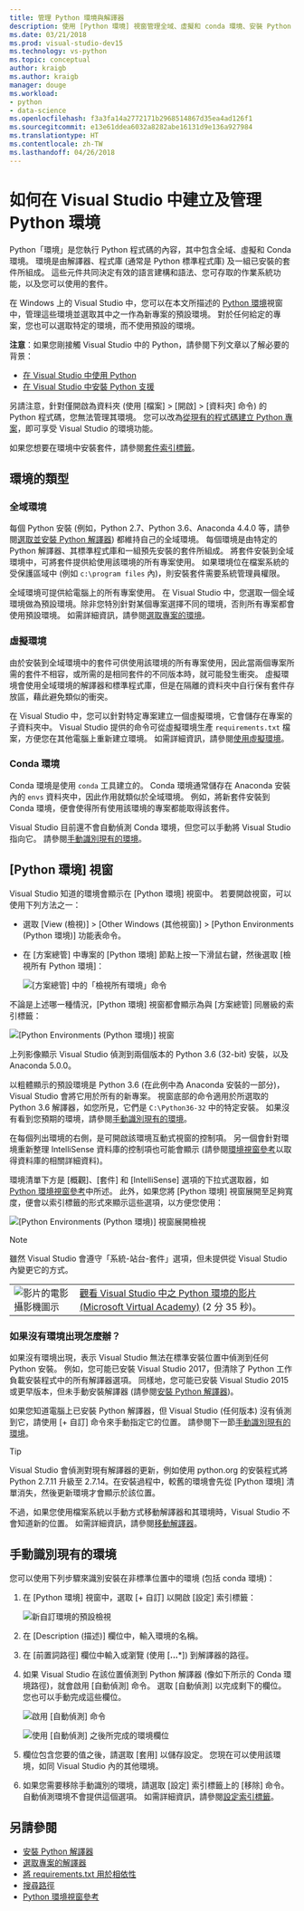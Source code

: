 ```yaml
---
title: 管理 Python 環境與解譯器
description: 使用 [Python 環境] 視窗管理全域、虛擬和 conda 環境、安裝 Python 解譯器和套件，以及將環境指派給 Visual Studio 專案。
ms.date: 03/21/2018
ms.prod: visual-studio-dev15
ms.technology: vs-python
ms.topic: conceptual
author: kraigb
ms.author: kraigb
manager: douge
ms.workload:
- python
- data-science
ms.openlocfilehash: f3a3fa14a2772171b2968514867d35ea4ad126f1
ms.sourcegitcommit: e13e61ddea6032a8282abe16131d9e136a927984
ms.translationtype: HT
ms.contentlocale: zh-TW
ms.lasthandoff: 04/26/2018
---
```

# <a name="how-to-create-and-manage-python-environments-in-visual-studio"></a>如何在 Visual Studio 中建立及管理 Python 環境

Python「環境」是您執行 Python 程式碼的內容，其中包含全域、虛擬和 Conda 環境。 環境是由解譯器、程式庫 (通常是 Python 標準程式庫) 及一組已安裝的套件所組成。 這些元件共同決定有效的語言建構和語法、您可存取的作業系統功能，以及您可以使用的套件。

在 Windows 上的 Visual Studio 中，您可以在本文所描述的 [Python 環境](#managing-python-environments-in-visual-studio)視窗中，管理這些環境並選取其中之一作為新專案的預設環境。 對於任何給定的專案，您也可以選取特定的環境，而不使用預設的環境。

**注意**：如果您剛接觸 Visual Studio 中的 Python，請參閱下列文章以了解必要的背景：

- [在 Visual Studio 中使用 Python](overview-of-python-tools-for-visual-studio.md)
- [在 Visual Studio 中安裝 Python 支援](installing-python-support-in-visual-studio.md)

另請注意，針對僅開啟為資料夾 (使用 [檔案] > [開啟] > [資料夾] 命令) 的 Python 程式碼，您無法管理其環境。 您可以改為[從現有的程式碼建立 Python 專案](quickstart-01-python-in-visual-studio-project-from-existing-code.md)，即可享受 Visual Studio 的環境功能。

如果您想要在環境中安裝套件，請參閱[套件索引標籤](python-environments-window-tab-reference.md#packages-tab)。

## <a name="types-of-environments"></a>環境的類型

### <a name="global-environments"></a>全域環境

每個 Python 安裝 (例如，Python 2.7、Python 3.6、Anaconda 4.4.0 等，請參閱[選取並安裝 Python 解譯器](installing-python-interpreters.md)) 都維持自己的全域環境。 每個環境是由特定的 Python 解譯器、其標準程式庫和一組預先安裝的套件所組成。 將套件安裝到全域環境中，可將套件提供給使用該環境的所有專案使用。 如果環境位在檔案系統的受保護區域中 (例如 `c:\program files` 內)，則安裝套件需要系統管理員權限。

全域環境可提供給電腦上的所有專案使用。 在 Visual Studio 中，您選取一個全域環境做為預設環境。除非您特別針對某個專案選擇不同的環境，否則所有專案都會使用預設環境。 如需詳細資訊，請參閱[選取專案的環境](selecting-a-python-environment-for-a-project.md)。

### <a name="virtual-environments"></a>虛擬環境

由於安裝到全域環境中的套件可供使用該環境的所有專案使用，因此當兩個專案所需的套件不相容，或所需的是相同套件的不同版本時，就可能發生衝突。 虛擬環境會使用全域環境的解譯器和標準程式庫，但是在隔離的資料夾中自行保有套件存放區，藉此避免類似的衝突。

在 Visual Studio 中，您可以針對特定專案建立一個虛擬環境，它會儲存在專案的子資料夾中。 Visual Studio 提供的命令可從虛擬環境生產 `requirements.txt` 檔案，方便您在其他電腦上重新建立環境。 如需詳細資訊，請參閱[使用虛擬環境](selecting-a-python-environment-for-a-project.md#using-virtual-environments)。

### <a name="conda-environments"></a>Conda 環境

Conda 環境是使用 `conda` 工具建立的。 Conda 環境通常儲存在 Anaconda 安裝內的 `envs` 資料夾中，因此作用就類似於全域環境。 例如，將新套件安裝到 Conda 環境，便會使得所有使用該環境的專案都能取得該套件。

Visual Studio 目前還不會自動偵測 Conda 環境，但您可以手動將 Visual Studio 指向它。 請參閱[手動識別現有的環境](#manually-identifying-an-existing-environment)。

## <a name="the-python-environments-window"></a>[Python 環境] 視窗

Visual Studio 知道的環境會顯示在 [Python 環境] 視窗中。 若要開啟視窗，可以使用下列方法之一：

- 選取 [View (檢視)] > [Other Windows (其他視窗)] > [Python Environments (Python 環境)] 功能表命令。
- 在 [方案總管] 中專案的 [Python 環境] 節點上按一下滑鼠右鍵，然後選取 [檢視所有 Python 環境]：

    ![[方案總管] 中的「檢視所有環境」命令](media/environments-view-all.png)

不論是上述哪一種情況，[Python 環境] 視窗都會顯示為與 [方案總管] 同層級的索引標籤：

![[Python Environments (Python 環境)] 視窗](media/environments-default-view.png)

上列影像顯示 Visual Studio 偵測到兩個版本的 Python 3.6 (32-bit) 安裝，以及 Anaconda 5.0.0。

以粗體顯示的預設環境是 Python 3.6 (在此例中為 Anaconda 安裝的一部分)，Visual Studio 會將它用於所有的新專案。 視窗底部的命令適用於所選取的 Python 3.6 解譯器，如您所見，它們是 `C:\Python36-32` 中的特定安裝。 如果沒有看到您預期的環境，請參閱[手動識別現有的環境](#manually-identifying-an-existing-environment)。

在每個列出環境的右側，是可開啟該環境互動式視窗的控制項。 另一個會針對環境重新整理 IntelliSense 資料庫的控制項也可能會顯示 (請參閱[環境視窗參考](python-environments-window-tab-reference.md#intellisense-tab)以取得資料庫的相關詳細資料)。

環境清單下方是 [概觀]、[套件] 和 [IntelliSense] 選項的下拉式選取器，如 [Python 環境視窗參考](python-environments-window-tab-reference.md)中所述。 此外，如果您將 [Python 環境] 視窗展開至足夠寬度，便會以索引標籤的形式來顯示這些選項，以方便您使用：

![[Python Environments (Python 環境)] 視窗展開檢視](media/environments-expanded-view.png)

> [!Note]
> 雖然 Visual Studio 會遵守「系統-站台-套件」選項，但未提供從 Visual Studio 內變更它的方式。

|   |   |
|---|---|
| ![影片的電影攝影機圖示](../install/media/video-icon.png "觀看影片") | [觀看 Visual Studio 中之 Python 環境的影片 (Microsoft Virtual Academy)](https://mva.microsoft.com/en-US/training-courses/python-tools-for-visual-studio-2017-18121?l=qrDmN4LWE_8305918567) (2 分 35 秒)。|

### <a name="what-if-no-environments-appear"></a>如果沒有環境出現怎麼辦？

如果沒有環境出現，表示 Visual Studio 無法在標準安裝位置中偵測到任何 Python 安裝。 例如，您可能已安裝 Visual Studio 2017，但清除了 Python 工作負載安裝程式中的所有解譯器選項。 同樣地，您可能已安裝 Visual Studio 2015 或更早版本，但未手動安裝解譯器 (請參閱[安裝 Python 解譯器](installing-python-interpreters.md))。

如果您知道電腦上已安裝 Python 解譯器，但 Visual Studio (任何版本) 沒有偵測到它，請使用 [+ 自訂] 命令來手動指定它的位置。 請參閱下一節[手動識別現有的環境](#manually-identifying-an-existing-environment)。

> [!Tip]
> Visual Studio 會偵測對現有解譯器的更新，例如使用 python.org 的安裝程式將 Python 2.7.11 升級至 2.7.14。在安裝過程中，較舊的環境會先從 [Python 環境] 清單消失，然後更新環境才會顯示於該位置。
>
> 不過，如果您使用檔案系統以手動方式移動解譯器和其環境時，Visual Studio 不會知道新的位置。 如需詳細資訊，請參閱[移動解譯器](installing-python-interpreters.md#moving-an-interpreter)。

## <a name="manually-identifying-an-existing-environment"></a>手動識別現有的環境

您可以使用下列步驟來識別安裝在非標準位置中的環境 (包括 conda 環境)：

1. 在 [Python 環境] 視窗中，選取 [+ 自訂] 以開啟 [設定] 索引標籤：

    ![新自訂環境的預設檢視](media/environments-custom-1.png)

1. 在 [Description (描述)] 欄位中，輸入環境的名稱。

1. 在 [前置詞路徑] 欄位中輸入或瀏覽 (使用 [**...***]) 到解譯器的路徑。

1. 如果 Visual Studio 在該位置偵測到 Python 解譯器 (像如下所示的 Conda 環境路徑)，就會啟用 [自動偵測] 命令。 選取 [自動偵測] 以完成剩下的欄位。 您也可以手動完成這些欄位。

    ![啟用 [自動偵測] 命令](media/environments-custom-2.png)

    ![使用 [自動偵測] 之後所完成的環境欄位](media/environments-custom-3.png)

1. 欄位包含您要的值之後，請選取 [套用] 以儲存設定。 您現在可以使用該環境，如同 Visual Studio 內的其他環境。

1. 如果您需要移除手動識別的環境，請選取 [設定] 索引標籤上的 [移除] 命令。自動偵測環境不會提供這個選項。 如需詳細資訊，請參閱[設定索引標籤](python-environments-window-tab-reference.md#configure-tab)。

## <a name="see-also"></a>另請參閱

- [安裝 Python 解譯器](installing-python-interpreters.md)
- [選取專案的解譯器](selecting-a-python-environment-for-a-project.md)
- [將 requirements.txt 用於相依性](managing-required-packages-with-requirements-txt.md)
- [搜尋路徑](search-paths.md)
- [Python 環境視窗參考](python-environments-window-tab-reference.md)